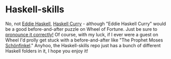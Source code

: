 

# Haskell-skills

No, not [Eddie Haskell](https://www.youtube.com/watch?v=6nvclk4p6Wo), [Haskell Curry](https://en.wikipedia.org/wiki/Haskell_Curry) - although "Eddie Haskell Curry" would be a good before-and-after puzzle on Wheel of Fortune. Just be sure to [pronounce it correctly!](https://www.youtube.com/watch?v=ja7rr91C6CQ&feature=youtu.be&t=0m34s) Of course, with my luck, if I ever were a guest on Wheel I'd prolly get stuck with a before-and-after like "The Prophet Moses [Schönfinkel](https://en.wikipedia.org/wiki/Moses_Sch%C3%B6nfinkel)." Anyhoo, the Haskell-skills repo just has a bunch of different Haskell folders in it, I hope you enjoy it!